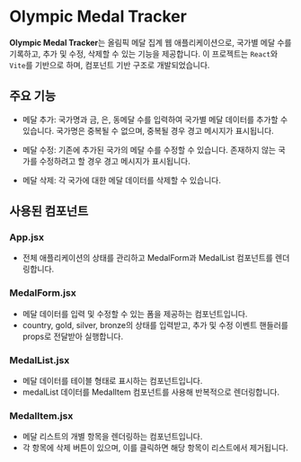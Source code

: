 # Olympic Medal Tracker

**Olympic Medal Tracker**는 올림픽 메달 집계 웹 애플리케이션으로, 국가별 메달 수를 기록하고, 추가 및 수정, 삭제할 수 있는 기능을 제공합니다. 이 프로젝트는 `React`와 `Vite`를 기반으로 하며, 컴포넌트 기반 구조로 개발되었습니다.

## 주요 기능

- 메달 추가: 국가명과 금, 은, 동메달 수를 입력하여 국가별 메달 데이터를 추가할 수 있습니다. 국가명은 중복될 수 없으며, 중복될 경우 경고 메시지가 표시됩니다.

- 메달 수정: 기존에 추가된 국가의 메달 수를 수정할 수 있습니다. 존재하지 않는 국가를 수정하려고 할 경우 경고 메시지가 표시됩니다.

- 메달 삭제: 각 국가에 대한 메달 데이터를 삭제할 수 있습니다.

## 사용된 컴포넌트

### App.jsx
- 전체 애플리케이션의 상태를 관리하고 MedalForm과 MedalList 컴포넌트를 렌더링합니다.

### MedalForm.jsx
- 메달 데이터를 입력 및 수정할 수 있는 폼을 제공하는 컴포넌트입니다.
- country, gold, silver, bronze의 상태를 입력받고, 추가 및 수정 이벤트 핸들러를 props로 전달받아 실행합니다.

### MedalList.jsx
- 메달 데이터를 테이블 형태로 표시하는 컴포넌트입니다.
- medalList 데이터를 MedalItem 컴포넌트를 사용해 반복적으로 렌더링합니다.

### MedalItem.jsx
- 메달 리스트의 개별 항목을 렌더링하는 컴포넌트입니다.
- 각 항목에 삭제 버튼이 있으며, 이를 클릭하면 해당 항목이 리스트에서 제거됩니다.